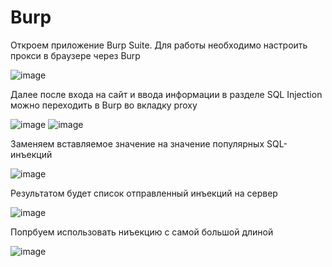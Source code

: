 # Burp
Откроем приложение Burp Suite. Для работы необходимо настроить прокси в браузере через Burp

![image](https://github.com/Nom1o/Secure_Software_Practice-4/assets/125586725/6cd6719a-5403-459d-83ac-aea9f63ee747)

Далее после входа на сайт и ввода информации в разделе SQL Injection можно переходить в Burp во вкладку proxy

![image](https://github.com/Nom1o/Secure_Software_Practice-4/assets/125586725/fe267cc2-6e77-41f3-8bb9-1348d9c74824)
![image](https://github.com/Nom1o/Secure_Software_Practice-4/assets/125586725/281b4a4d-d00d-4bca-a974-b0c06dd0b5fa)

Заменяем вставляемое значение на значение популярных SQL-инъекций

![image](https://github.com/Nom1o/Secure_Software_Practice-4/assets/125586725/46596665-c6e2-4550-874f-fc9239917bf8)

Результатом будет список отправленный инъекций на сервер

![image](https://github.com/Nom1o/Secure_Software_Practice-4/assets/125586725/25599e0e-b92d-474b-ab58-696fddcca919)

Попрбуем использовать ниъекцию с самой большой длиной

![image](https://github.com/Nom1o/Secure_Software_Practice-4/assets/125586725/48cbb173-60df-4335-924c-516669b6972a)

